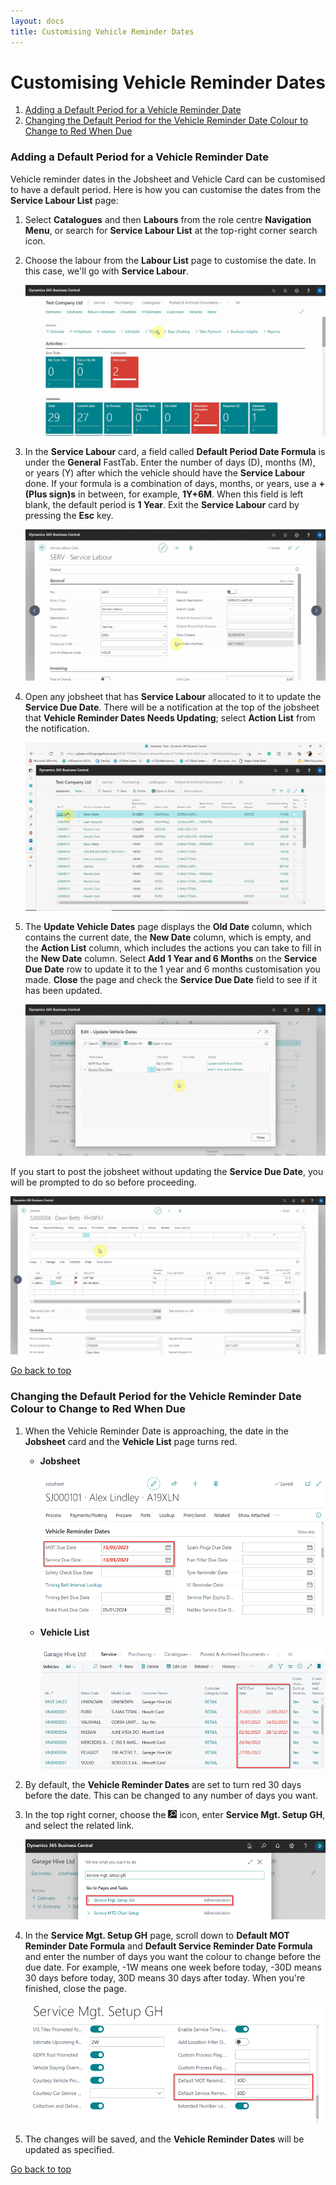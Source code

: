 ```yaml
---
layout: docs
title: Customising Vehicle Reminder Dates
---
```


<a name="top"></a>

# Customising Vehicle Reminder Dates
1. [Adding a Default Period for a Vehicle Reminder Date](#adding-a-default-period-for-a-vehicle-reminder-date)
2. [Changing the Default Period for the Vehicle Reminder Date Colour to Change to Red When Due](#changing-the-default-period-for-the-vehicle-reminder-date-colour-to-change-to-red-When-due)

### Adding a Default Period for a Vehicle Reminder Date
Vehicle reminder dates in the Jobsheet and Vehicle Card can be customised to have a default period. Here is how you can customise the dates from the **Service Labour List** page:
1. Select **Catalogues** and then **Labours** from the role centre **Navigation Menu**, or search for **Service Labour List** at the top-right corner search icon.
2. Choose the labour from the **Labour List** page to customise the date. In this case, we'll go with **Service Labour**.

   ![](media/garagehive-vehicle-reminder-customisation1.gif)

3. In the **Service Labour** card, a field called **Default Period Date Formula** is under the **General** FastTab. Enter the number of days (D), months (M), or years (Y) after which the vehicle should have the **Service Labour** done. If your formula is a combination of days, months, or years, use a **+ (Plus sign)s** in between, for example, **1Y+6M**. When this field is left blank, the default period is **1 Year**. Exit the **Service Labour** card by pressing the **Esc** key.

   ![](media/garagehive-vehicle-reminder-customisation2.gif)

4. Open any jobsheet that has **Service Labour** allocated to it to update the **Service Due Date**. There will be a notification at the top of the jobsheet that **Vehicle Reminder Dates Needs Updating**; select **Action List** from the notification.

   ![](media/garagehive-vehicle-reminder-customisation3.gif)

5. The **Update Vehicle Dates** page displays the **Old Date** column, which contains the current date, the **New Date** column, which is empty, and the **Action List** column, which includes the actions you can take to fill in the **New Date** column. Select **Add 1 Year and 6 Months** on the **Service Due Date** row to update it to the 1 year and 6 months customisation you made. **Close** the page and check the **Service Due Date** field to see if it has been updated.

   ![](media/garagehive-vehicle-reminder-customisation4.gif)

If you start to post the jobsheet without updating the **Service Due Date**, you will be prompted to do so before proceeding.

   ![](media/garagehive-vehicle-reminder-customisation5.gif)
   
[Go back to top](#top)

### Changing the Default Period for the Vehicle Reminder Date Colour to Change to Red When Due
1. When the Vehicle Reminder Date is approaching, the date in the **Jobsheet** card and the **Vehicle List** page turns red. 

   * **Jobsheet**

      ![](media/garagehive-vehicle-reminder-date-colour1.png)

   * **Vehicle List**

      ![](media/garagehive-vehicle-reminder-date-colour2.png)

2. By default, the **Vehicle Reminder Dates** are set to turn red 30 days before the date. This can be changed to any number of days you want.
3. In the top right corner, choose the ![](media/search_icon.png) icon, enter **Service Mgt. Setup GH**, and select the related link.

   ![](media/garagehive-vehicle-reminder-date-colour3.png)

4. In the **Service Mgt. Setup GH** page, scroll down to **Default MOT Reminder Date Formula** and **Default Service Reminder Date Formula** and enter the number of days you want the colour to change before the due date. For example, -1W means one week before today, -30D means 30 days before today, 30D means 30 days after today. When you're finished, close the page.

   ![](media/garagehive-vehicle-reminder-date-colour4.png)

5. The changes will be saved, and the **Vehicle Reminder Dates** will be updated as specified.

[Go back to top](#top)